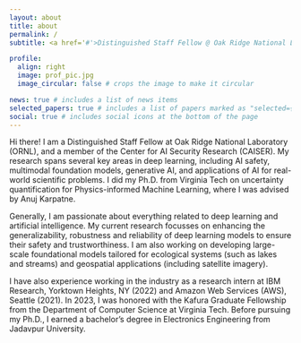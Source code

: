 ```yaml
---
layout: about
title: about
permalink: /
subtitle: <a href='#'>Distinguished Staff Fellow @ Oak Ridge National Lab (ORNL)</a>

profile:
  align: right
  image: prof_pic.jpg
  image_circular: false # crops the image to make it circular

news: true # includes a list of news items
selected_papers: true # includes a list of papers marked as "selected={true}"
social: true # includes social icons at the bottom of the page
---
```


Hi there! I am a Distinguished Staff Fellow at Oak Ridge National Laboratory (ORNL), and a member of the Center for AI Security Research (CAISER). My research spans several key areas in deep learning, including AI safety, multimodal foundation models, generative AI, and applications of AI for real-world scientific problems. I did my Ph.D. from Virginia Tech on uncertainty quantification for Physics-informed Machine Learning, where I was advised by Anuj Karpatne.

Generally, I am passionate about everything related to deep learning and artificial intelligence. My current research focusses on enhancing the generalizability, robustness and reliability of deep learning models to ensure their safety and trustworthiness. I am also working on developing large-scale foundational models tailored for ecological systems (such as lakes and streams) and geospatial applications (including satellite imagery). 

I have also experience working in the industry as a research intern at IBM Research, Yorktown Heights, NY (2022) and Amazon Web Services (AWS), Seattle (2021). In 2023, I was honored with the Kafura Graduate Fellowship from the Department of Computer Science at Virginia Tech. Before pursuing my Ph.D., I earned a bachelor’s degree in Electronics Engineering from Jadavpur University.
